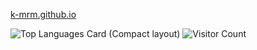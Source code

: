 [k-mrm.github.io](https://k-mrm.github.io)

<!-- ![GitHub Stats Card](https://github-readme-stats.vercel.app/api?username=k-mrm&count_private=true) -->
![Top Languages Card (Compact layout)](https://github-readme-stats.vercel.app/api/top-langs/?username=k-mrm&layout=compact)
![Visitor Count](https://profile-counter.glitch.me/k-mrm/count.svg)
